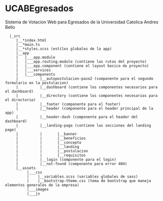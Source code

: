 # UCABEgresados
Sistema de Votacion Web para Egresados de la Universidad Catolica Andres Bello


      |_src
         |__*index.html
         |__*main.ts
         |__*styles.scss (estilos globales de la app)
         |__app
         |   |___app.module
         |   |___app.routing.module (contiene las rutas del proyecto)
         |   |___app.component (contiene el layout basico de proyecto)
         |   |___services
         |   |___components
         |          |__autopostulacion-paso2 (componente para el segundo formulario en la postulacion)
         |          |__dashboard (contiene los componentes necesarios para el dashboard)
         |          |__directory (contiene los componentes necesarios para el directorio)
         |          |__footer (componente para el footer)
         |          |__header (componente para el header principal de la app)
         |          |__header-dash (componente para el header del dashboard)
         |          |__landing-page (contiene las secciones del landing page)
         |          |       |__banner
         |          |       |__beneficios
         |          |       |__concepto
         |          |       |__landing
         |          |       |__postulacion
         |          |       |__requisitos
         |          |__login (componente para el login)
         |          |__not-found (componente para error 404)
         |__assets 
              |___css
              |    |__variables.scss (variables globales de sass)
              |    |__bootstrap-theme.css (tema de bootstrap que maneja elementos generales de la empresa)
              |___images
              |___js
